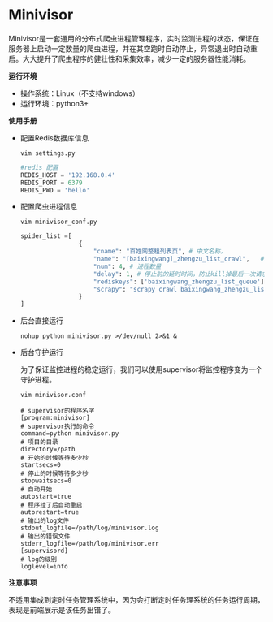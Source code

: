 # Minivisor
Minivisor是一套通用的分布式爬虫进程管理程序，实时监测进程的状态，保证在服务器上启动一定数量的爬虫进程，并在其空跑时自动停止，异常退出时自动重启。大大提升了爬虫程序的健壮性和采集效率，减少一定的服务器性能消耗。

**运行环境**

+ 操作系统：Linux（不支持windows）
+ 运行环境：python3+

**使用手册**

- 配置Redis数据库信息

  ```shell
  vim settings.py
  ```

  ```python
  #redis 配置
  REDIS_HOST = '192.168.0.4'
  REDIS_PORT = 6379
  REDIS_PWD = 'hello'
  ```

- 配置爬虫进程信息

  ```shell
  vim minivisor_conf.py
  ```

  ```python
  spider_list =[
                  {
                      "cname": "百姓网整租列表页", # 中文名称，
                      "name": "[baixingwang]_zhengzu_list_crawl",	# 进程名称
                      "num": 4, # 进程数量
                      "delay": 1, # 停止前的延时时间，防止kill掉最后一次请求
                      "rediskeys": ['baixingwang_zhengzu_list_queue'], # 消费队列名称
                      "scrapy": "scrapy crawl baixingwang_zhengzu_list_crawl -s PROXIES=proxies &" # 启动命令
                  }
  ]
  ```

  

- 后台直接运行

  ```shell
  nohup python minivisor.py >/dev/null 2>&1 &
  ```

- 后台守护运行

  为了保证监控进程的稳定运行，我们可以使用supervisor将监控程序变为一个守护进程。

  ```shell
  vim minivisor.conf
  ```

  ```vim
  # supervisor的程序名字
  [program:minivisor]
  # supervisor执行的命令
  command=python minivisor.py
  # 项目的目录
  directory=/path 
  # 开始的时候等待多少秒
  startsecs=0
  # 停止的时候等待多少秒
  stopwaitsecs=0  
  # 自动开始
  autostart=true
  # 程序挂了后自动重启
  autorestart=true
  # 输出的log文件
  stdout_logfile=/path/log/minivisor.log
  # 输出的错误文件
  stderr_logfile=/path/log/minivisor.err
  [supervisord]
  # log的级别
  loglevel=info
  ```

**注意事项**

​	不适用集成到定时任务管理系统中，因为会打断定时任务理系统的任务运行周期，表现是前端展示是该任务出错了。
